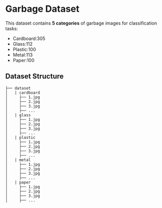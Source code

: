 
# Garbage Dataset

This dataset contains **5 categories** of garbage images for classification tasks:

- Cardboard:305
- Glass:112
- Plastic:100
- Metal:113
- Paper:100

## Dataset Structure

```
├── dataset
│   | cardboard
│     ├── 1.jpg
│     ├── 2.jpg
│     ├── 3.jpg
│     ├── ...
│   | glass
│     ├── 1.jpg
│     ├── 2.jpg
│     ├── 3.jpg
│     ├── ...
│   | plastic 
│     ├── 1.jpg
│     ├── 2.jpg
│     ├── 3.jpg
│     ├── ...
│   | metal  
│     ├── 1.jpg
│     ├── 2.jpg
│     ├── 3.jpg
│     ├── ...
│   | paper
│     ├── 1.jpg
│     ├── 2.jpg
│     ├── 3.jpg
│     ├── ...
```
